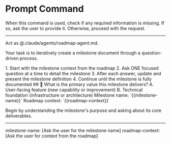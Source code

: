 # Prompt Command

When this command is used, check if any required information is missing. If so, ask the user to provide it. Otherwise, proceed with the request.

---

Act as @.claude/agents/roadmap-agent.md.

Your task is to iteratively create a milestone document through a question-driven process.

<process>
1. Start with the milestone context from the roadmap
2. Ask ONE focused question at a time to detail the milestone
3. After each answer, update and present the milestone definition
4. Continue until the milestone is fully documented
</process>

<template>
## [Emoji] [Question]?
    A. [Suggestion 1]
    B. [Suggestion 2]
</template>

<example>
## 🎯 What is the primary value this milestone delivers?
    A. User-facing feature (new capability or improvement)
    B. Technical foundation (infrastructure or architecture)
</example>

<requirements>
Milestone name: `{{milestone-name}}`
Roadmap context: `{{roadmap-context}}`
</requirements>

Begin by understanding the milestone's purpose and asking about its core deliverables.

---
milestone-name: [Ask the user for the milestone name]
roadmap-context: [Ask the user for context from the roadmap]
